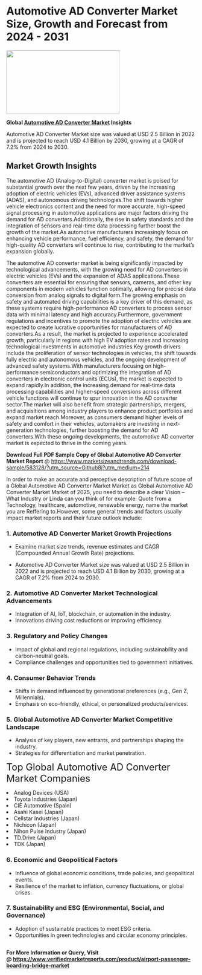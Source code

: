 <H1>Automotive AD Converter Market Size, Growth and Forecast from 2024 - 2031</H1><img class="aligncenter size-medium wp-image-584254" src="https://thirdeyenews.in/wp-content/uploads/2024/09/Global-Market-Research-300x168.jpeg" alt="" width="300" height="168" /><p><strong>Global&nbsp;<a href="https://www.marketsizeandtrends.com/download-sample/583128/?utm_source=Github8j?utm_medium=214">Automotive AD Converter Market</a> Insights</strong></p><p>Automotive AD Converter Market size was valued at USD 2.5 Billion in 2022 and is projected to reach USD 4.1 Billion by 2030, growing at a CAGR of 7.2% from 2024 to 2030.</p><p><h2>Market Growth Insights</h2> <p>The automotive AD (Analog-to-Digital) converter market is poised for substantial growth over the next few years, driven by the increasing adoption of electric vehicles (EVs), advanced driver assistance systems (ADAS), and autonomous driving technologies.The shift towards higher vehicle electronics content and the need for more accurate, high-speed signal processing in automotive applications are major factors driving the demand for AD converters.Additionally, the rise in safety standards and the integration of sensors and real-time data processing further boost the growth of the market.As automotive manufacturers increasingly focus on enhancing vehicle performance, fuel efficiency, and safety, the demand for high-quality AD converters will continue to rise, contributing to the market’s expansion globally.</p> <p>The automotive AD converter market is being significantly impacted by technological advancements, with the growing need for AD converters in electric vehicles (EVs) and the expansion of ADAS applications.These converters are essential for ensuring that sensors, cameras, and other key components in modern vehicles function optimally, allowing for precise data conversion from analog signals to digital form.The growing emphasis on safety and automated driving capabilities is a key driver of this demand, as these systems require high-performance AD converters to process sensor data with minimal latency and high accuracy.Furthermore, government regulations and incentives to promote the adoption of electric vehicles are expected to create lucrative opportunities for manufacturers of AD converters.As a result, the market is projected to experience accelerated growth, particularly in regions with high EV adoption rates and increasing technological investments in automotive industries.Key growth drivers include the proliferation of sensor technologies in vehicles, the shift towards fully electric and autonomous vehicles, and the ongoing development of advanced safety systems.With manufacturers focusing on high-performance semiconductors and optimizing the integration of AD converters in electronic control units (ECUs), the market is expected to expand rapidly.In addition, the increasing demand for real-time data processing capabilities and higher-speed conversions across different vehicle functions will continue to spur innovation in the AD converter sector.The market will also benefit from strategic partnerships, mergers, and acquisitions among industry players to enhance product portfolios and expand market reach.Moreover, as consumers demand higher levels of safety and comfort in their vehicles, automakers are investing in next-generation technologies, further boosting the demand for AD converters.With these ongoing developments, the automotive AD converter market is expected to thrive in the coming years.<p><span class=""><strong>Download Full PDF Sample Copy of Global Automotive AD Converter Market Report</strong> @ <a href="https://www.marketsizeandtrends.com/download-sample/583128/?utm_source=Github8j?utm_medium=214" target="_blank">https://www.marketsizeandtrends.com/download-sample/583128/?utm_source=Github8j?utm_medium=214</a></span></p><p>In order to make an accurate and perceptive description of future scope of a Global&nbsp;Automotive AD Converter Market Market as Global&nbsp;Automotive AD Converter Market Market of 2025, you need to describe a clear Vision &ndash; What Industry or Linda can you think of for example: Quote from a Technology, healthcare, automotive, renewable energy, name the market you are Reffering to.However, some general trends and factors usually impact market reports and their future outlook include:</p><h3>1.&nbsp;<strong>Automotive AD Converter Market Growth Projections</strong></h3><ul><li>Examine market size trends, revenue estimates and CAGR (Compounded Annual Growth Rate) projections.</li><li><p>Automotive AD Converter Market size was valued at USD 2.5 Billion in 2022 and is projected to reach USD 4.1 Billion by 2030, growing at a CAGR of 7.2% from 2024 to 2030.</p></li></ul><h3>2.&nbsp;<strong>Automotive AD Converter Market Technological Advancements</strong></h3><ul><li>Integration of AI, IoT, blockchain, or automation in the industry.</li><li>Innovations driving cost reductions or improving efficiency.</li></ul><h3>3.&nbsp;<strong>Regulatory and Policy Changes</strong></h3><ul><li>Impact of global and regional regulations, including sustainability and carbon-neutral goals.</li><li>Compliance challenges and opportunities tied to government initiatives.</li></ul><h3>4.&nbsp;<strong>Consumer Behavior Trends</strong></h3><ul><li>Shifts in demand influenced by generational preferences (e.g., Gen Z, Millennials).</li><li>Emphasis on eco-friendly, ethical, or personalized products/services.</li></ul><h3>5.&nbsp;<strong>Global Automotive AD Converter Market Competitive Landscape</strong></h3><ul><li>Analysis of key players, new entrants, and partnerships shaping the industry.</li><li>Strategies for differentiation and market penetration.</li></ul><p data-pm-slice="1 1 []"><span style="color: inherit; font-family: inherit; font-size: 25px;">Top Global Automotive AD Converter Market Companies</span></p><div class="" data-test-id=""><p><li>Analog Devices (USA)</li><li> Toyota Industries (Japan)</li><li> CIE Automotive (Spain)</li><li> Asahi Kasei (Japan)</li><li> Cellstar Industries (Japan)</li><li> Nichicon (Japan)</li><li> Nihon Pulse Industry (Japan)</li><li> TD.Drive (Japan)</li><li> TDK (Japan)</li></p></div><h3>6.&nbsp;<strong>Economic and Geopolitical Factors</strong></h3><ul><li>Influence of global economic conditions, trade policies, and geopolitical events.</li><li>Resilience of the market to inflation, currency fluctuations, or global crises.</li></ul><h3>7.&nbsp;<strong>Sustainability and ESG (Environmental, Social, and Governance)</strong></h3><ul><li>Adoption of sustainable practices to meet ESG criteria.</li><li>Opportunities in green technologies and circular economy principles.</li></ul><h2><strong style="font-size: 14px;">For More Information or Query, Visit @&nbsp;</strong><a style="background-color: #ffffff; font-size: 14px;" href="https://www.marketsizeandtrends.com/report/automotive-ad-converter-market/" target="_blank">https://www.verifiedmarketreports.com/product/airport-passenger-boarding-bridge-market</a></h2>